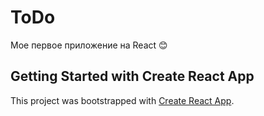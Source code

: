 # ToDo

Мое первое приложение на React 😊

## Getting Started with Create React App

This project was bootstrapped with [Create React App](https://github.com/facebook/create-react-app).